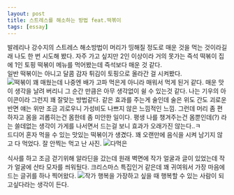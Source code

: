 ```yaml
---
layout: post
title: 스트레스를 해소하는 방법 feat.떡볶이
tags: [essay]
---
```

발레리나 강수지의 스트레스 해소방법이 머리가 띵해질 정도로 매운 것을 먹는 것이라길래 나도 한 번 시도해 봤다. 자주 가고 싶지만 2인 이상이라 거의 못가는 즉석 떡볶이 집에 1인 토핑 떡볶이 메뉴를 먹어봤는데 즉석보다 매운 것 같다.   
일반 떡볶이는 아니고 달콤 감자 튀김이 토핑으로 올라간 걸 시켜봤다.      
![떡볶이](http://lh3.googleusercontent.com/-izKzOCe3Gow/VnhwYX86-pI/AAAAAAAAAgg/9Ybdw2EaskQ/s1280/upload_-1.jpg)
꽤 매웠는데 나중엔 배가 고파 먹은게 아니라 매워서 먹게 된거 같다. 매운 맛이 생각을 날려 버리니 그 순간 만큼은 아무 생각없이 쉴 수 있는것 같다. 나는 기우의 아이콘이라 그런지 꽤 잘맞는 방법같다. 같은 효과를 주는게 술인데 술은 위도 간도 괴로운 반면 얘는 위만 조금 괴로우니 가성비도 나쁘지 않은 느낌적인 느낌. 그런데 머리 좀 편하자고 몸을 괴롭히는건 몸한테 좀 미안한 일이다. 평생 나를 챙겨주는건 몸뿐인데(?) 라는 쓸데없는 생각이 가게를 나서면서 드는걸 보니 효과가 오래가진 않는다..ㅋ        
드디어 혼자 먹을 수 있는 맛있는 떡볶이가 생겼다. 꽤 오랜만에 음식을 시켜 남기지 않고 다 먹었다. 잘 안찍는 먹고 난 사진. 
![다먹은](http://lh3.googleusercontent.com/-B4rnTbWYptk/VnhwXfmTNCI/AAAAAAAAAgU/p3akch4au-o/s1280/upload_-1.jpg)

식사를 하고 조금 걷기위해 알라딘을 갔는데 원래 벽면에 작가 얼굴과 글이 있었는데 작가 얼굴에 산타 모자를 씌워뒀다. 크리스마스 특집인거 같은데 꽤 귀여워서 가장 마음에 드는 글귀를 하나 찍어왔다. 
![작가](http://lh3.googleusercontent.com/-FR4ybFb9r_I/VnhwWAAQadI/AAAAAAAAAgM/lCRJq_qpW6A/s1280/upload_-1.jpg)
행복을 가장하고 싶을 때 행복할 수 있는 사람이 되고싶다라는 생각이 든다. 